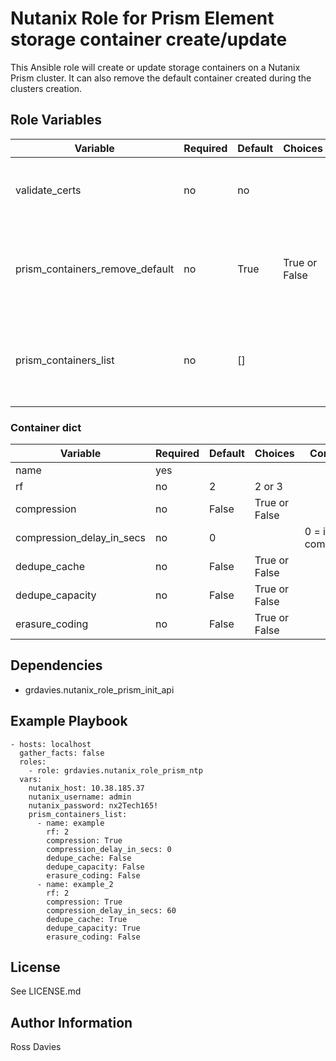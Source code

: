 
# Nutanix Role for Prism Element storage container create/update

This Ansible role will create or update storage containers on a Nutanix Prism cluster. It can also remove the default container created during the clusters creation.


## Role Variables

| Variable                           | Required | Default | Choices                                                                         | Comments                                                                                                                                           |
|------------------------------------|----------|---------|---------------------------------------------------------------------------------|----------------------------------------------------------------------------------------------------------------------------------------------------|
| validate_certs                     | no       | no      |                                                                                 | Whether to check if Prism UI certificates are valid.                                                                                               |
| prism_containers_remove_default    | no       | True    | True or False                                                                   | If set to True the default container will be removed if it exists.                                                                                 |
| prism_containers_list              | no       | []      |                                                                                 | List of containers. For container dict keys see table below.                                                                                       |

### Container dict
| Variable                           | Required | Default | Choices                                                                         | Comments                                                                                                                                           |
|------------------------------------|----------|---------|---------------------------------------------------------------------------------|----------------------------------------------------------------------------------------------------------------------------------------------------|
| name                               | yes      |         |                                                                                 |                                                                                                                                                    |
| rf                                 | no       | 2       | 2 or 3                                                                          |                                                                                                                                                    |
| compression                        | no       | False   | True or False                                                                   |                                                                                                                                                    |
| compression_delay_in_secs          | no       | 0       |                                                                                 | 0 = inline compression.                                                                                                                            |
| dedupe_cache                       | no       | False   | True or False                                                                   |                                                                                                                                                    |
| dedupe_capacity                    | no       | False   | True or False                                                                   |                                                                                                                                                    |
| erasure_coding                     | no       | False   | True or False                                                                   |                                                                                                                                                    |


## Dependencies

- grdavies.nutanix_role_prism_init_api

## Example Playbook

```
- hosts: localhost
  gather_facts: false
  roles:
    - role: grdavies.nutanix_role_prism_ntp
  vars:
    nutanix_host: 10.38.185.37
    nutanix_username: admin
    nutanix_password: nx2Tech165!
    prism_containers_list:
      - name: example
        rf: 2
        compression: True
        compression_delay_in_secs: 0
        dedupe_cache: False
        dedupe_capacity: False
        erasure_coding: False
      - name: example_2
        rf: 2
        compression: True
        compression_delay_in_secs: 60
        dedupe_cache: True
        dedupe_capacity: True
        erasure_coding: False
```



## License

See LICENSE.md

## Author Information

Ross Davies
